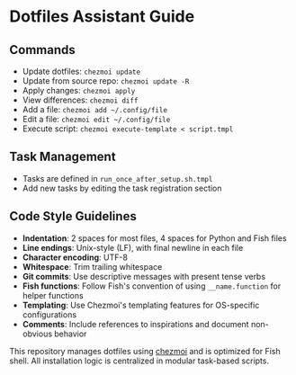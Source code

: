 # Dotfiles Assistant Guide

## Commands
- Update dotfiles: `chezmoi update`
- Update from source repo: `chezmoi update -R`
- Apply changes: `chezmoi apply`
- View differences: `chezmoi diff`
- Add a file: `chezmoi add ~/.config/file`
- Edit a file: `chezmoi edit ~/.config/file`
- Execute script: `chezmoi execute-template < script.tmpl`

## Task Management
- Tasks are defined in `run_once_after_setup.sh.tmpl`
- Add new tasks by editing the task registration section

## Code Style Guidelines
- **Indentation**: 2 spaces for most files, 4 spaces for Python and Fish files
- **Line endings**: Unix-style (LF), with final newline in each file
- **Character encoding**: UTF-8
- **Whitespace**: Trim trailing whitespace
- **Git commits**: Use descriptive messages with present tense verbs
- **Fish functions**: Follow Fish's convention of using `__name.function` for helper functions
- **Templating**: Use Chezmoi's templating features for OS-specific configurations
- **Comments**: Include references to inspirations and document non-obvious behavior

This repository manages dotfiles using [chezmoi](https://www.chezmoi.io/) and is optimized for Fish shell. All installation logic is centralized in modular task-based scripts.
